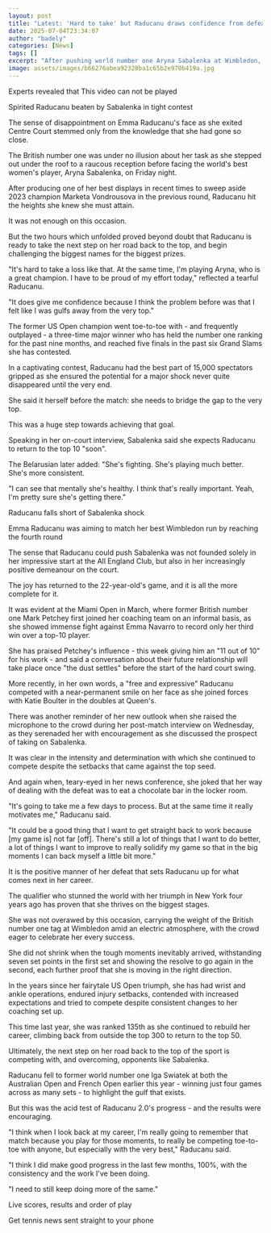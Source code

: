 ```yaml
---
layout: post
title: "Latest: 'Hard to take' but Raducanu draws confidence from defeat"
date: 2025-07-04T23:34:07
author: "badely"
categories: [News]
tags: []
excerpt: "After pushing world number one Aryna Sabalenka at Wimbledon, British number one Emma Raducanu draws confidence despite defeat."
image: assets/images/b66276abea92328ba1c65b2e970b419a.jpg
---
```


Experts revealed that This video can not be played

Spirited Raducanu beaten by Sabalenka in tight contest

The sense of disappointment on Emma Raducanu's face as she exited Centre Court stemmed only from the knowledge that she had gone so close.

The British number one was under no illusion about her task as she stepped out under the roof to a raucous reception before facing the world's best women's player, Aryna Sabalenka, on Friday night.

After producing one of her best displays in recent times to sweep aside 2023 champion Marketa Vondrousova in the previous round, Raducanu hit the heights she knew she must attain.

It was not enough on this occasion.

But the two hours which unfolded proved beyond doubt that Raducanu is ready to take the next step on her road back to the top, and begin challenging the biggest names for the biggest prizes.

"It's hard to take a loss like that. At the same time, I'm playing Aryna, who is a great champion. I have to be proud of my effort today," reflected a tearful Raducanu.

"It does give me confidence because I think the problem before was that I felt like I was gulfs away from the very top."

The former US Open champion went toe-to-toe with - and frequently outplayed - a three-time major winner who has held the number one ranking for the past nine months, and reached five finals in the past six Grand Slams she has contested.

In a captivating contest, Raducanu had the best part of 15,000 spectators gripped as she ensured the potential for a major shock never quite disappeared until the very end.

She said it herself before the match: she needs to bridge the gap to the very top.

This was a huge step towards achieving that goal.

Speaking in her on-court interview, Sabalenka said she expects Raducanu to return to the top 10 "soon".

The Belarusian later added: "She's fighting. She's playing much better. She's more consistent. 

"I can see that mentally she's healthy. I think that's really important. Yeah, I'm pretty sure she's getting there."

Raducanu falls short of Sabalenka shock

Emma Raducanu was aiming to match her best Wimbledon run by reaching the fourth round

The sense that Raducanu could push Sabalenka was not founded solely in her impressive start at the All England Club, but also in her increasingly positive demeanour on the court.

The joy has returned to the 22-year-old's game, and it is all the more complete for it.

It was evident at the Miami Open in March, where former British number one Mark Petchey first joined her coaching team on an informal basis, as she showed immense fight against Emma Navarro to record only her third win over a top-10 player.

She has praised Petchey's influence - this week giving him an "11 out of 10" for his work - and said a conversation about their future relationship will take place once "the dust settles" before the start of the hard court swing.

More recently, in her own words, a "free and expressive" Raducanu competed with a near-permanent smile on her face as she joined forces with Katie Boulter in the doubles at Queen's.

There was another reminder of her new outlook when she raised the microphone to the crowd during her post-match interview on Wednesday, as they serenaded her with encouragement as she discussed the prospect of taking on Sabalenka.

It was clear in the intensity and determination with which she continued to compete despite the setbacks that came against the top seed.

And again when, teary-eyed in her news conference, she joked that her way of dealing with the defeat was to eat a chocolate bar in the locker room.

"It's going to take me a few days to process. But at the same time it really motivates me," Raducanu said.

"It could be a good thing that I want to get straight back to work because [my game is] not far [off]. There's still a lot of things that I want to do better, a lot of things I want to improve to really solidify my game so that in the big moments I can back myself a little bit more."

It is the positive manner of her defeat that sets Raducanu up for what comes next in her career.

The qualifier who stunned the world with her triumph in New York four years ago has proven that she thrives on the biggest stages.

She was not overawed by this occasion, carrying the weight of the British number one tag at Wimbledon amid an electric atmosphere, with the crowd eager to celebrate her every success.

She did not shrink when the tough moments inevitably arrived, withstanding seven set points in the first set and showing the resolve to go again in the second, each further proof that she is moving in the right direction.

In the years since her fairytale US Open triumph, she has had wrist and ankle operations, endured injury setbacks, contended with increased expectations and tried to compete despite consistent changes to her coaching set up.

This time last year, she was ranked 135th as she continued to rebuild her career, climbing back from outside the top 300 to return to the top 50.

Ultimately, the next step on her road back to the top of the sport is competing with, and overcoming, opponents like Sabalenka.

Raducanu fell to former world number one Iga Swiatek at both the Australian Open and French Open earlier this year - winning just four games across as many sets - to highlight the gulf that exists.

But this was the acid test of Raducanu 2.0's progress - and the results were encouraging.

"I think when I look back at my career, I'm really going to remember that match because you play for those moments, to really be competing toe-to-toe with anyone, but especially with the very best," Raducanu said.

"I think I did make good progress in the last few months, 100%, with the consistency and the work I've been doing. 

"I need to still keep doing more of the same."

Live scores, results and order of play

Get tennis news sent straight to your phone

